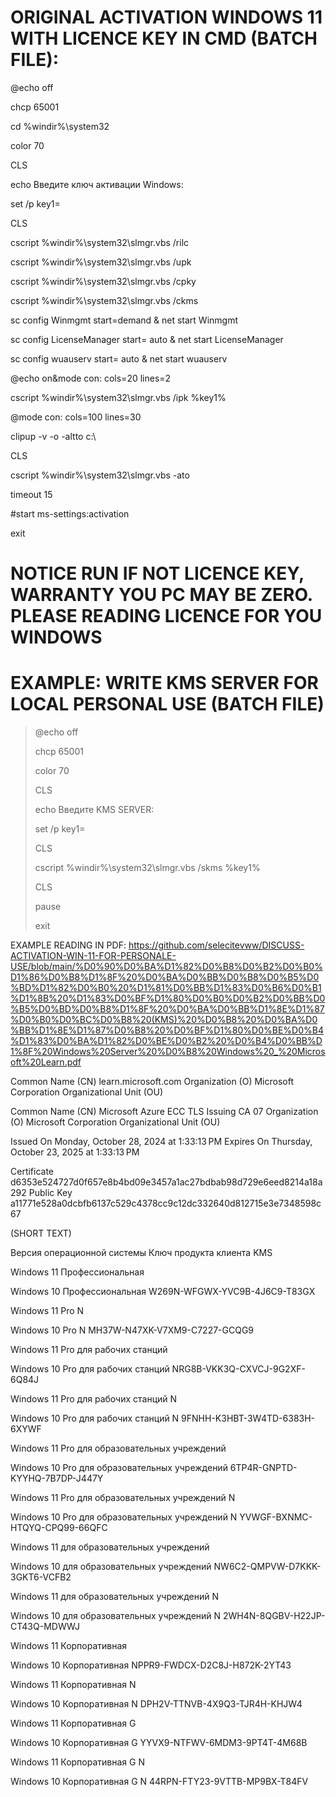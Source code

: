 # ORIGINAL ACTIVATION WINDOWS 11 WITH LICENCE KEY IN CMD (BATCH FILE):

@echo off

chcp 65001

cd %windir%\system32

color 70

CLS

echo Введите ключ активации Windows:

set /p key1=

CLS

cscript %windir%\system32\slmgr.vbs /rilc

cscript %windir%\system32\slmgr.vbs /upk

cscript %windir%\system32\slmgr.vbs /cpky

cscript %windir%\system32\slmgr.vbs /ckms

sc config Winmgmt start=demand & net start Winmgmt

sc config LicenseManager start= auto & net start LicenseManager

sc config wuauserv start= auto & net start wuauserv

@echo on&mode con: cols=20 lines=2

cscript %windir%\system32\slmgr.vbs /ipk %key1%

@mode con: cols=100 lines=30

clipup -v -o -altto c:\

CLS

cscript %windir%\system32\slmgr.vbs -ato

timeout 15

#start ms-settings:activation

exit


# NOTICE RUN IF NOT LICENCE KEY, WARRANTY YOU PC MAY BE ZERO. PLEASE READING LICENCE FOR YOU WINDOWS 
# EXAMPLE: WRITE KMS SERVER FOR LOCAL PERSONAL USE (BATCH FILE)

> @echo off
> 
> chcp 65001
> 
> color 70
> 
> CLS
> 
> echo Введите KMS SERVER:
> 
> set /p key1=
> 
> CLS
> 
> cscript %windir%\system32\slmgr.vbs /skms %key1%
> 
> CLS
> 
> pause
> 
> exit

EXAMPLE READING IN PDF:
https://github.com/selecitevww/DISCUSS-ACTIVATION-WIN-11-FOR-PERSONALE-USE/blob/main/%D0%90%D0%BA%D1%82%D0%B8%D0%B2%D0%B0%D1%86%D0%B8%D1%8F%20%D0%BA%D0%BB%D0%B8%D0%B5%D0%BD%D1%82%D0%B0%20%D1%81%D0%BB%D1%83%D0%B6%D0%B1%D1%8B%20%D1%83%D0%BF%D1%80%D0%B0%D0%B2%D0%BB%D0%B5%D0%BD%D0%B8%D1%8F%20%D0%BA%D0%BB%D1%8E%D1%87%D0%B0%D0%BC%D0%B8%20(KMS)%20%D0%B8%20%D0%BA%D0%BB%D1%8E%D1%87%D0%B8%20%D0%BF%D1%80%D0%BE%D0%B4%D1%83%D0%BA%D1%82%D0%BE%D0%B2%20%D0%B4%D0%BB%D1%8F%20Windows%20Server%20%D0%B8%20Windows%20_%20Microsoft%20Learn.pdf

Common Name (CN)	learn.microsoft.com
Organization (O)	Microsoft Corporation
Organizational Unit (OU)	<Not Part Of Certificate>

Common Name (CN)	Microsoft Azure ECC TLS Issuing CA 07
Organization (O)	Microsoft Corporation
Organizational Unit (OU)	<Not Part Of Certificate>


Issued On	Monday, October 28, 2024 at 1:33:13 PM
Expires On	Thursday, October 23, 2025 at 1:33:13 PM


Certificate	d6353e524727d0f657e8b4bd09e3457a1ac27bdbab98d729e6eed8214a18a292
Public Key	a11771e528a0dcbfb6137c529c4378cc9c12dc332640d812715e3e7348598c67




(SHORT TEXT)

Версия операционной системы	Ключ продукта клиента KMS

Windows 11 Профессиональная

Windows 10 Профессиональная	W269N-WFGWX-YVC9B-4J6C9-T83GX

Windows 11 Pro N

Windows 10 Pro N	MH37W-N47XK-V7XM9-C7227-GCQG9

Windows 11 Pro для рабочих станций

Windows 10 Pro для рабочих станций	NRG8B-VKK3Q-CXVCJ-9G2XF-6Q84J

Windows 11 Pro для рабочих станций N

Windows 10 Pro для рабочих станций N	9FNHH-K3HBT-3W4TD-6383H-6XYWF

Windows 11 Pro для образовательных учреждений

Windows 10 Pro для образовательных учреждений	6TP4R-GNPTD-KYYHQ-7B7DP-J447Y

Windows 11 Pro для образовательных учреждений N

Windows 10 Pro для образовательных учреждений N	YVWGF-BXNMC-HTQYQ-CPQ99-66QFC

Windows 11 для образовательных учреждений

Windows 10 для образовательных учреждений	NW6C2-QMPVW-D7KKK-3GKT6-VCFB2

Windows 11 для образовательных учреждений N

Windows 10 для образовательных учреждений N	2WH4N-8QGBV-H22JP-CT43Q-MDWWJ

Windows 11 Корпоративная

Windows 10 Корпоративная	NPPR9-FWDCX-D2C8J-H872K-2YT43

Windows 11 Корпоративная N

Windows 10 Корпоративная N	DPH2V-TTNVB-4X9Q3-TJR4H-KHJW4

Windows 11 Корпоративная G

Windows 10 Корпоративная G	YYVX9-NTFWV-6MDM3-9PT4T-4M68B

Windows 11 Корпоративная G N

Windows 10 Корпоративная G N	44RPN-FTY23-9VTTB-MP9BX-T84FV
